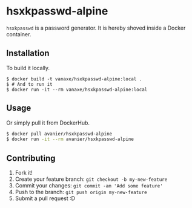 # hsxkpasswd-alpine

`hsxkpasswd` is a password generator. It is hereby shoved inside a Docker container.

## Installation

To build it locally.

```shell
$ docker build -t vanaxe/hsxkpasswd-alpine:local .
$ # And to run it
$ docker run -it --rm vanaxe/hsxkpasswd-alpine:local
```

## Usage

Or simply pull it from DockerHub.

```bash
$ docker pull avanier/hsxkpasswd-alpine
$ docker run -it --rm avanier/hsxkpasswd-alpine
```

## Contributing

1. Fork it!
2. Create your feature branch: `git checkout -b my-new-feature`
3. Commit your changes: `git commit -am 'Add some feature'`
4. Push to the branch: `git push origin my-new-feature`
5. Submit a pull request :D
